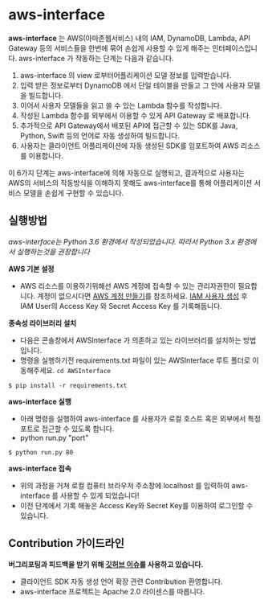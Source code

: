 # aws-interface

**aws-interface** 는 AWS(아마존웹서비스) 내의 IAM, DynamoDB, Lambda, API Gateway 등의 서비스들을 한번에 묶어
손쉽게 사용할 수 있게 해주는 인터페이스입니다. aws-interface 가 작동하는 단계는 다음과 같습니다.
1. aws-interface 의 view 로부터어플리케이션 모델 정보를 입력받습니다. 
2. 입력 받은 정보로부터 DynamoDB 에서 단일 테이블을 만들고 그 안에 사용자 모델을 빌드합니다. 
3. 이어서 사용자 모델들을 읽고 쓸 수 있는 Lambda 함수를 작성합니다.
4. 작성된 Lambda 함수를 외부에서 이용할 수 있게 API Gateway 로 배포합니다.
5. 추가적으로 API Gateway에서 배포된 API에 접근할 수 있는 SDK를 Java, Python, Swift 등의 언어로 자동 생성하여 빌드합니다.
6. 사용자는 클라이언트 어플리케이션에 자동 생성된 SDK를 임포트하여 AWS 리소스를 이용합니다.

이 6가지 단계는 aws-interface에 의해 자동으로 실행되고, 결과적으로 사용자는 AWS의 서비스의 작동방식을 이해하지 못해도 aws-interface를 통해 어플리케이션 서비스 모델을 손쉽게 구현할 수 있습니다.


## 실행방법
*aws-interface는 Python 3.6 환경에서 작성되었습니다. 따라서 Python 3.x 환경에서 실행하는것을 권장합니다*

**AWS 기본 설정**
* AWS 리소스를 이용하기위해선 AWS 계정에 접속할 수 있는 관리자권한이 필요합니다. 계정이 없으시다면 [AWS 계정 만들기](https://aws.amazon.com/ko/premiumsupport/knowledge-center/create-and-activate-aws-account/)를 참조하세요.
[IAM 사용자 생성](https://docs.aws.amazon.com/ko_kr/IAM/latest/UserGuide/id_users_create.html) 후 IAM User의 Access Key 와 Secret Access Key 를 기록해둡니다.


**종속성 라이브러리 설치**
* 다음은 콘솔창에서 AWSInterface 가 의존하고 있는 라이브러리를 설치하는 방법입니다. 
* 명령을 실행하기전 requirements.txt 파일이 있는 AWSInterface 루트 폴더로 이동해주세요. ```cd AWSInterface```
```shell
$ pip install -r requirements.txt
```


**aws-interface 실행**
* 아래 명령을 실행하여 aws-interface 를 사용자가 로컬 호스트 혹은 외부에서 특정 포트로 접근할 수 있도록 합니다.
* python run.py "port"
```shell
$ python run.py 80
```

**aws-interface 접속**
* 위의 과정을 거쳐 로컬 컴퓨터 브라우저 주소창에 localhost 를 입력하여 
aws-interface 를 사용할 수 있게 되었습니다!
* 이전 단계에서 기록 해놓은 Access Key와 Secret Key를 이용하여 로그인할 수 있습니다.

## Contribution 가이드라인

**버그리포팅과 피드백을 받기 위해 [깃허브 이슈](https://github.com/hubaimaster/aws-interface/issues)를 사용하고 있습니다.**
* 클라이언트 SDK 자동 생성 언어 확장 관련 Contribution 환영합니다.
* aws-interface 프로젝트는 Apache 2.0 라이센스를 따릅니다.
